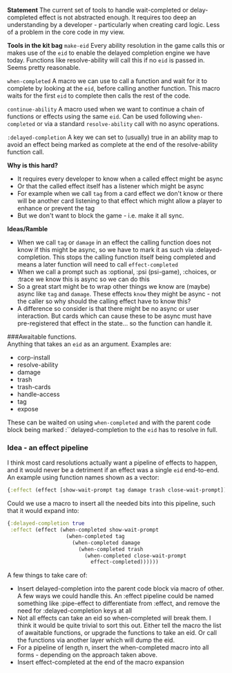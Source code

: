 **Statement**
The current set of tools to handle wait-completed or delay-completed effect is not abstracted enough.  It requires too deep an understanding by a developer - particularly when creating card logic.  Less of a problem in the core code in my view.

**Tools in the kit bag**
`make-eid`  Every ability resolution in the game calls this or makes use of the `eid` to enable the delayed completion engine we have today.  Functions like resolve-ability will call this if no `eid` is passed in.  Seems pretty reasonable.

`when-completed` A macro we can use to call a function and wait for it to complete by looking at the `eid`, before calling another function.  This macro waits for the first `eid` to complete then calls the rest of the code.

`continue-ability` A macro used when we want to continue a chain of functions or effects using the same `eid`.  Can be used following `when-completed` or via a standard `resolve-ability` call with no async operations.

`:delayed-completion`  A key we can set to (usually) true in an ability map to avoid an effect being marked as complete at the end of the resolve-ability function call. 

**Why is this hard?**
* It requires every developer to know when a called effect might be async
* Or that the called effect itself has a listener which might be async
* For example when we call `tag` from a card effect we don't know or there will be another card listening to that effect which might allow a player to enhance or prevent the tag
* But we don't want to block the game - i.e. make it all sync.

**Ideas/Ramble**
* When we call `tag` or `damage` in an effect the calling function does not know if this might be async, so we have to mark it as such via :delayed-completion.  This stops the calling function itself being completed and means a later function will need to call `effect-completed`
* When we call a prompt such as :optional, :psi (psi-game), :choices, or :trace we know this is async so we can do this
* So a great start might be to wrap other things we know are (maybe) async like `tag` and `damage`.  These effects `know` they might be async - not the caller so why should the calling effect have to know this?
* A difference so consider is that there might be no async or user interaction.  But cards which can cause these to be async must have pre-registered that effect in the state... so the function can handle it.

###Awaitable functions.  
Anything that takes an `eid` as an argument.  Examples are:
* corp-install
* resolve-ability
* damage
* trash
* trash-cards
* handle-access
* tag
* expose

These can be waited on using `when-completed` and with the parent code block being marked :``delayed-completion to the `eid` has to resolve in full.

### Idea - an effect pipeline
I think most card resolutions actually want a pipeline of effects to happen, and it would never be a detriment if an effect was a single `eid` end-to-end.  An example using function names shown as a vector:

```clojure
{:effect (effect [show-wait-prompt tag damage trash close-wait-prompt])}
```

Could we use a macro to insert all the needed bits into this pipeline, such that it would expand into:

```clojure
{:delayed-completion true
 :effect (effect (when-completed show-wait-prompt
                   (when-completed tag
                     (when-completed damage
                       (when-completed trash
                         (when-completed close-wait-prompt
                           effect-completed))))))
```

A few things to take care of:
* Insert delayed-completion into the parent code block via macro of other.  A few ways we could handle this.  An :effect pipeline could be named something like :pipe-effect to differentiate from :effect, and remove the need for :delayed-completion keys at all
* Not all effects can take an eid so when-completed will break them.  I think it would be quite trivial to sort this out.  Either tell the macro the list of awaitable functions, or upgrade the functions to take an eid.  Or call the functions via another layer which will dump the eid.
* For a pipeline of length n, insert the when-completed macro into all forms - depending on the approach taken above.
* Insert effect-completed at the end of the macro expansion


